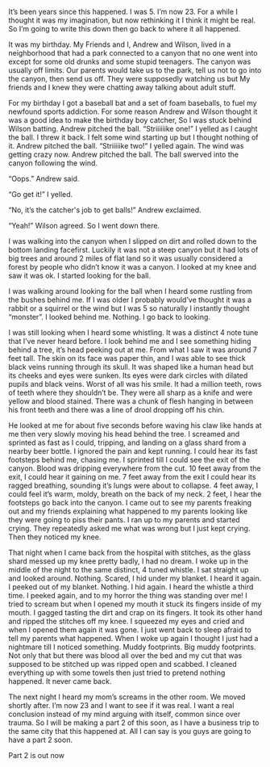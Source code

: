    It’s been years since this happened. I was 5. I’m now 23. For a while I thought it was my imagination, but now rethinking it I think it might be real. So I’m going to write this down then go back to where it all happened.

   It was my birthday. My Friends and I, Andrew and Wilson, lived in a neighborhood that had a park connected to a canyon that no one went into except for some old drunks and some stupid teenagers. The canyon was usually off limits. Our parents would take us to the park, tell us not to go into the canyon, then send us off. They were supposedly watching us but My friends and I knew they were chatting away talking about adult stuff.

   For my birthday I got a baseball bat and a set of foam baseballs, to fuel my newfound sports addiction. For some reason Andrew and Wilson thought it was a good idea to make the birthday boy catcher, So I was stuck behind Wilson batting. Andrew pitched the ball. “Striiiiiike one!” I yelled as I caught the ball. I threw it back. I felt some wind starting up but I thought nothing of it. Andrew pitched the ball. “Striiiiike two!” I yelled again. The wind was getting crazy now. Andrew pitched the ball. The ball swerved into the canyon following the wind.
 
   “Oops.” Andrew said. 

   “Go get it!” I yelled. 

   “No, it’s the catcher's job to get balls!” Andrew exclaimed. 

   “Yeah!” Wilson agreed. So I went down there.

   I was walking into the canyon when I slipped on dirt and rolled down to the bottom landing facefirst. Luckily it was not a steep canyon but it had lots of big trees and around 2 miles of flat land so it was usually considered a forest by people who didn’t know it was a canyon. I looked at my knee and saw it was ok. I started looking for the ball.

   I was walking around looking for the ball when I heard some rustling from the bushes behind me. If I was older I probably would’ve thought it was a rabbit or a squirrel or the wind but I was 5 so naturally I instantly thought “monster”.  I looked behind me. Nothing. I go back to looking.

   I was still looking when I heard some whistling. It was a distinct 4 note tune that I’ve never heard before. I look behind me and I see something hiding behind a tree, it’s head peeking out at me. From what I saw it was around 7 feet tall. The skin on its face was paper thin, and I was able to see thick black veins running through its skull. It was shaped like a human head but its cheeks and eyes were sunken. Its eyes were dark circles with dilated pupils and black veins. Worst of all was his smile. It had a million teeth, rows of teeth where they shouldn’t be. They were all sharp as a knife and were yellow and blood stained. There was a chunk of flesh hanging in between his front teeth and there was a line of drool dropping off his chin.

   He looked at me for about five seconds before waving his claw like hands at me then very slowly moving his head behind the tree. I screamed and sprinted as fast as I could, tripping, and landing on a glass shard from a nearby beer bottle. I ignored the pain and kept running. I could hear its fast footsteps behind me, chasing me. I sprinted till I could see the exit of the canyon. Blood was dripping everywhere from the cut. 10 feet away from the exit, I could hear it gaining on me. 7 feet away from the exit I could hear its ragged breathing, sounding it’s lungs were about to collapse. 4 feet away, I could feel it’s warm, moldy, breath on the back of my neck. 2 feet, I hear the footsteps go  back into the canyon. I came out to see my parents freaking out and my friends explaining what happened to my parents looking like they were going to piss their pants. I ran up to my parents and started crying. They repeatedly asked me what was wrong but I just kept crying. Then they noticed my knee.


   That night when I came back from the hospital with stitches, as the glass shard messed up my knee pretty badly, I had no dream. I woke up in the middle of the night to the same distinct, 4 tuned whistle. I sat straight up and looked around. Nothing. Scared, I hid under my blanket. I heard it again. I peeked out of my blanket. Nothing. I hid again. I heard the whistle a third time. I peeked again, and to my horror the thing was standing over me! I tried to scream but when I opened my mouth it stuck its fingers inside of my mouth. I gagged tasting the dirt and crap on its fingers. It took its other hand and ripped the stitches off my knee. I squeezed my eyes and cried and when I opened them again it was gone. I just went back to sleep afraid to tell my parents what happened. When I woke up again I thought I just had a nightmare till I noticed something. Muddy footprints. Big muddy footprints. Not only that but there was blood all over the bed and my cut that was supposed to be stitched up was ripped open and scabbed. I cleaned everything up with some towels then just tried to pretend nothing happened. It never came back.

   The next night I heard my mom’s screams in the other room. We moved shortly after. I’m now 23 and I want to see if it was real. I want a real conclusion instead of my mind arguing with itself, common since over trauma. So I will be making a part 2 of this soon, as I have a business trip to the same city that this happened at. All I can say is you guys are going to have a part 2 soon.

Part 2 is out now